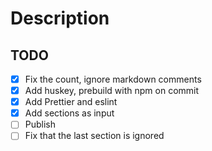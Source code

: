 # Description

## TODO

- [x] Fix the count, ignore markdown comments
- [x] Add huskey, prebuild with npm on commit
- [x] Add Prettier and eslint
- [x] Add sections as input
- [ ] Publish
- [ ] Fix that the last section is ignored
